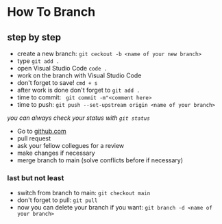 # How To Branch
## step by step
- create a new branch: `git ceckout -b <name of your new branch>`
- type `git add .`
- open Visual Studio Code `code .`
- work on the branch with Visual Studio Code
- don't forget to save! `cmd + s`
- after work is done don't forget to `git add .`
- time to commit: ` git commit -m"<comment here>` 
- time to push: `git push --set-upstream origin <name of your branch>`
 
*you can always check your status with `git status`*

- Go to [github.com](https://www.github.com)
- pull request
- ask your fellow collegues for a review
- make changes if necessary
- merge branch to main (solve conflicts before if necessary)


### last but not least
- switch from branch to main: `git checkout main`
- don't forget to pull: `git pull`
- now you can delete your branch if you want: `git branch -d <name of your branch>`